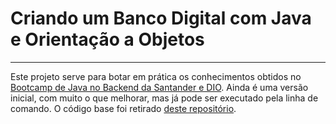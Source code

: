 # Criando um Banco Digital com Java e Orientação a Objetos
---
Este projeto serve para botar em prática os conhecimentos obtidos no [Bootcamp de Java no Backend da Santander e DIO](https://web.dio.me/track/7da9882f-2f0d-4f4d-b997-f300ce50f9f5). 
Ainda é uma versão inicial, com muito o que melhorar, mas já pode ser executado pela linha de comando. 
O código base foi retirado [deste repositório](https://github.com/falvojr/lab-banco-digital-oo/tree/master).
